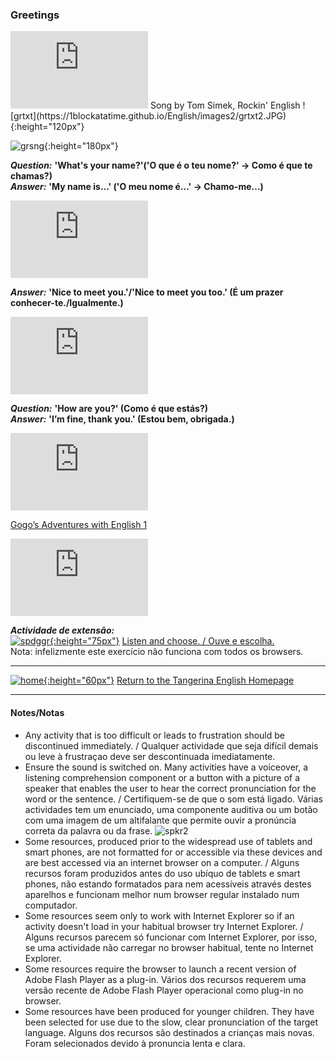 ### Greetings   

<iframe width="220" height="124" src="https://www.youtube.com/embed/nADEef0Z7Ss" title="YouTube video player" frameborder="0" allow="accelerometer; autoplay; clipboard-write; encrypted-media; gyroscope; picture-in-picture" allowfullscreen></iframe> Song by Tom Simek, Rockin' English   
![grtxt](https://1blockatatime.github.io/English/images2/grtxt2.JPG){:height="120px"}  

![grsng](https://1blockatatime.github.io/English/images2/greetings_song.png){:height="180px"}  

***Question:*** **'What's your name?'('O que é o teu nome?' -> Como é que te chamas?)**  
***Answer:*** **'My name is…' ('O meu nome é...' -> Chamo-me...)**  

<iframe width="220" height="124" src="https://www.youtube.com/embed/Uv1JkBL5728" frameborder="0" allow="accelerometer; autoplay; encrypted-media; gyroscope; picture-in-picture" allowfullscreen></iframe>    

***Answer:*** **'Nice to meet you.'/'Nice to meet you too.' (É um prazer conhecer-te./Igualmente.)**  

<iframe width="220" height="124" src="https://www.youtube.com/embed/rSwypHirUkM" frameborder="0" allow="accelerometer; autoplay; encrypted-media; gyroscope; picture-in-picture" allowfullscreen></iframe>  

***Question:*** **'How are you?' (Como é que estás?)**  
***Answer:*** **'I’m fine, thank you.' (Estou bem, obrigada.)**  

<iframe width="220" height="124" src="https://www.youtube.com/embed/LxhOv3KnfA8" frameborder="0" allow="accelerometer; autoplay; encrypted-media; gyroscope; picture-in-picture" allowfullscreen></iframe>  

[Gogo’s Adventures with English 1](https://www.youtube.com/watch?v=9R5-W3bMX4E)    
<iframe width="220" height="124" src="https://www.youtube.com/embed/9R5-W3bMX4E" frameborder="0" allow="accelerometer; autoplay; encrypted-media; gyroscope; picture-in-picture" allowfullscreen></iframe>    
  
***Actividade de extensão:***   
[![spdggr](https://1blockatatime.github.io/English/images2/spdggr.JPG){:height="75px"}](https://www.freddiesville.com/games/nice-to-meet-you-greetings-expression-sentence-monkey-game/) [Listen and choose. / Ouve e escolha.](https://www.freddiesville.com/games/nice-to-meet-you-greetings-expression-sentence-monkey-game/)  
Nota: infelizmente este exercício não funciona com todos os browsers.  

***
[![home](https://1blockatatime.github.io/English/images/home.png){:height="60px"}](https://tangerina-pt.github.io/English) [Return to the Tangerina English Homepage](https://tangerina-pt.github.io/English)

***

#### Notes/Notas
* Any activity that is too difficult or leads to frustration should be discontinued immediately. / Qualquer actividade que seja difícil demais ou leve à frustraçao deve ser descontinuada imediatamente.
* Ensure the sound is switched on. Many activities have a voiceover, a listening comprehension component or a button with a picture of a speaker that enables the user to hear the correct pronunciation for the word or the sentence. / Certifiquem-se de que o som está ligado. Várias actividades tem um enunciado, uma componente auditiva ou um botão com uma imagem de um altifalante que permite ouvir a pronúncia correta da palavra ou da frase. ![spkr2](/images/spkr2.PNG)
* Some resources, produced prior to the widespread use of tablets and smart phones, are not formatted for or accessible via these devices and are best accessed via an internet browser on a computer. / Alguns recursos foram produzidos antes do uso ubíquo de tablets e smart phones, não estando formatados para nem acessíveis através destes aparelhos e funcionam melhor num browser regular instalado num computador.
* Some resources seem only to work with Internet Explorer so if an activity doesn't load in your habitual browser try Internet Explorer. / Alguns recursos parecem só funcionar com Internet Explorer, por isso, se uma actividade não carregar no browser habitual, tente no Internet Explorer.
* Some resources require the browser to launch a recent version of Adobe Flash Player as a plug-in. Vários dos recursos requerem uma versão recente de Adobe Flash Player operacional como plug-in no browser.
* Some resources have been produced for younger children. They have been selected for use due to the slow, clear pronunciation of the target language. Alguns dos recursos são destinados a crianças mais novas. Foram selecionados devido à pronuncia lenta e clara.
